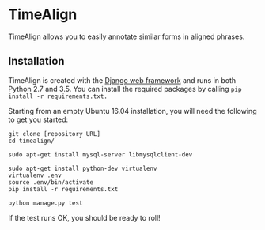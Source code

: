# TimeAlign

TimeAlign allows you to easily annotate similar forms in aligned phrases.

## Installation

TimeAlign is created with the [Django web framework](https://www.djangoproject.com/) and runs in both Python 2.7 and 3.5.
You can install the required packages by calling `pip install -r requirements.txt.`

Starting from an empty Ubuntu 16.04 installation, you will need the following to get you started:

    git clone [repository URL]
    cd timealign/

    sudo apt-get install mysql-server libmysqlclient-dev

    sudo apt-get install python-dev virtualenv
    virtualenv .env
    source .env/bin/activate
    pip install -r requirements.txt

    python manage.py test

If the test runs OK, you should be ready to roll!
